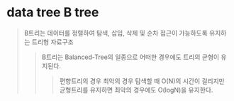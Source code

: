 # data tree B tree

> B트리는 데이터를 정렬하여 탐색, 삽입, 삭제 및 순차 접근이 가능하도록 유지하는 트리형 자료구조
>
> > B트리는 Balanced-Tree의 일종으로 어떠한 경우에도 트리의 균형이 유지된다.
> >
> > > 편향트리의 경우 최악의 경우 탐색할 때 O(N)의 시간이 걸리지만 균형트리를 유지하면 최악의 경우에도 O(logN)을 유지한다.
